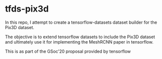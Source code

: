 # tfds-pix3d
In this repo, I attempt to create a tensorflow-datasets dataset builder for the Pix3D dataset.

The objective is to extend tensorflow datasets to include the Pix3D dataset and ultimately use it for implementing the MeshRCNN 
paper in tensorflow.

This is as part of the GSoc'20 proposal provided by tensorflow
